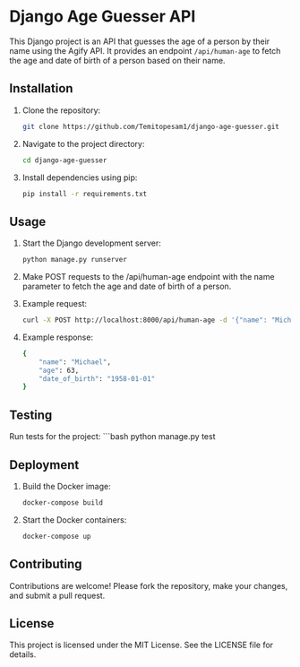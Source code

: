 # Django Age Guesser API

This Django project is an API that guesses the age of a person by their name using the Agify API. It provides an endpoint `/api/human-age` to fetch the age and date of birth of a person based on their name.

## Installation

1. Clone the repository:

   ```bash
   git clone https://github.com/Temitopesam1/django-age-guesser.git

2. Navigate to the project directory:
    ```bash
    cd django-age-guesser

3. Install dependencies using pip:
    ```bash
    pip install -r requirements.txt

## Usage

1. Start the Django development server:
    ```bash
    python manage.py runserver

2. Make POST requests to the /api/human-age endpoint with the name parameter to fetch the age and date of birth of a person.

1. Example request:
    ```bash
    curl -X POST http://localhost:8000/api/human-age -d '{"name": "Michael"}' -H 'Content-Type: application/json'

2. Example response:
    ```bash
    {
        "name": "Michael",
        "age": 63,
        "date_of_birth": "1958-01-01"
    }

## Testing

Run tests for the project:
    ```bash
    python manage.py test

## Deployment

1. Build the Docker image:
    ```bash
    docker-compose build

2. Start the Docker containers:
    ```bash
    docker-compose up

## Contributing

Contributions are welcome! Please fork the repository, make your changes, and submit a pull request.

## License

This project is licensed under the MIT License. See the LICENSE file for details.

